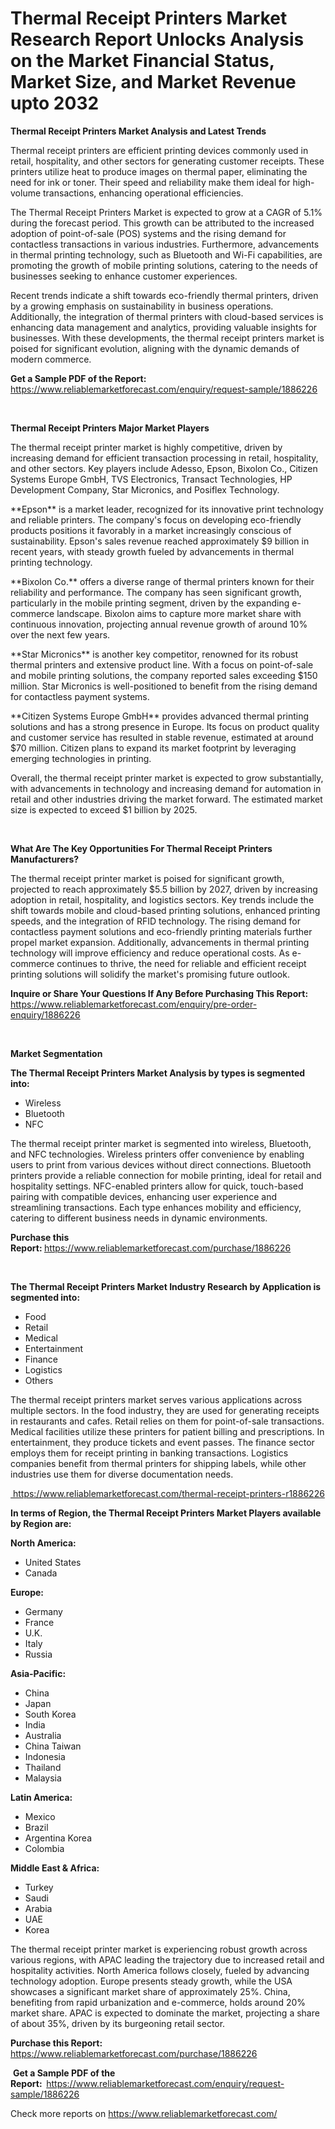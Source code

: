<p><h1>Thermal Receipt Printers Market Research Report Unlocks Analysis on the Market Financial Status, Market Size, and Market Revenue upto 2032</h1></p><p><strong>Thermal Receipt Printers Market Analysis and Latest Trends</strong></p>
<p><p>Thermal receipt printers are efficient printing devices commonly used in retail, hospitality, and other sectors for generating customer receipts. These printers utilize heat to produce images on thermal paper, eliminating the need for ink or toner. Their speed and reliability make them ideal for high-volume transactions, enhancing operational efficiencies.</p><p>The Thermal Receipt Printers Market is expected to grow at a CAGR of 5.1% during the forecast period. This growth can be attributed to the increased adoption of point-of-sale (POS) systems and the rising demand for contactless transactions in various industries. Furthermore, advancements in thermal printing technology, such as Bluetooth and Wi-Fi capabilities, are promoting the growth of mobile printing solutions, catering to the needs of businesses seeking to enhance customer experiences.</p><p>Recent trends indicate a shift towards eco-friendly thermal printers, driven by a growing emphasis on sustainability in business operations. Additionally, the integration of thermal printers with cloud-based services is enhancing data management and analytics, providing valuable insights for businesses. With these developments, the thermal receipt printers market is poised for significant evolution, aligning with the dynamic demands of modern commerce.</p></p>
<p><strong>Get a Sample PDF of the Report:&nbsp;</strong> <a href="https://www.reliablemarketforecast.com/enquiry/request-sample/1886226?utm_campaign=3511&utm_medium=2&utm_source=Github&utm_content=ia&utm_term=11042025&utm_id=thermal-receipt-printers">https://www.reliablemarketforecast.com/enquiry/request-sample/1886226</a></p>
<p>&nbsp;</p>
<p><strong>Thermal Receipt Printers Major Market Players</strong></p>
<p><p>The thermal receipt printer market is highly competitive, driven by increasing demand for efficient transaction processing in retail, hospitality, and other sectors. Key players include Adesso, Epson, Bixolon Co., Citizen Systems Europe GmbH, TVS Electronics, Transact Technologies, HP Development Company, Star Micronics, and Posiflex Technology.</p><p>**Epson** is a market leader, recognized for its innovative print technology and reliable printers. The company's focus on developing eco-friendly products positions it favorably in a market increasingly conscious of sustainability. Epson's sales revenue reached approximately $9 billion in recent years, with steady growth fueled by advancements in thermal printing technology.</p><p>**Bixolon Co.** offers a diverse range of thermal printers known for their reliability and performance. The company has seen significant growth, particularly in the mobile printing segment, driven by the expanding e-commerce landscape. Bixolon aims to capture more market share with continuous innovation, projecting annual revenue growth of around 10% over the next few years.</p><p>**Star Micronics** is another key competitor, renowned for its robust thermal printers and extensive product line. With a focus on point-of-sale and mobile printing solutions, the company reported sales exceeding $150 million. Star Micronics is well-positioned to benefit from the rising demand for contactless payment systems.</p><p>**Citizen Systems Europe GmbH** provides advanced thermal printing solutions and has a strong presence in Europe. Its focus on product quality and customer service has resulted in stable revenue, estimated at around $70 million. Citizen plans to expand its market footprint by leveraging emerging technologies in printing.</p><p>Overall, the thermal receipt printer market is expected to grow substantially, with advancements in technology and increasing demand for automation in retail and other industries driving the market forward. The estimated market size is expected to exceed $1 billion by 2025.</p></p>
<p>&nbsp;</p>
<p><strong>What Are The Key Opportunities For Thermal Receipt Printers Manufacturers?</strong></p>
<p><p>The thermal receipt printer market is poised for significant growth, projected to reach approximately $5.5 billion by 2027, driven by increasing adoption in retail, hospitality, and logistics sectors. Key trends include the shift towards mobile and cloud-based printing solutions, enhanced printing speeds, and the integration of RFID technology. The rising demand for contactless payment solutions and eco-friendly printing materials further propel market expansion. Additionally, advancements in thermal printing technology will improve efficiency and reduce operational costs. As e-commerce continues to thrive, the need for reliable and efficient receipt printing solutions will solidify the market's promising future outlook.</p></p>
<p><strong>Inquire or Share Your Questions If Any Before Purchasing This Report:</strong> <a href="https://www.reliablemarketforecast.com/enquiry/pre-order-enquiry/1886226?utm_campaign=3511&utm_medium=2&utm_source=Github&utm_content=ia&utm_term=11042025&utm_id=thermal-receipt-printers">https://www.reliablemarketforecast.com/enquiry/pre-order-enquiry/1886226</a></p>
<p>&nbsp;</p>
<p><strong>Market Segmentation</strong></p>
<p><strong>The Thermal Receipt Printers Market Analysis by types is segmented into:</strong></p>
<p><ul><li>Wireless</li><li>Bluetooth</li><li>NFC</li></ul></p>
<p><p>The thermal receipt printer market is segmented into wireless, Bluetooth, and NFC technologies. Wireless printers offer convenience by enabling users to print from various devices without direct connections. Bluetooth printers provide a reliable connection for mobile printing, ideal for retail and hospitality settings. NFC-enabled printers allow for quick, touch-based pairing with compatible devices, enhancing user experience and streamlining transactions. Each type enhances mobility and efficiency, catering to different business needs in dynamic environments.</p></p>
<p><strong>Purchase this Report:&nbsp;</strong><a href="https://www.reliablemarketforecast.com/purchase/1886226?utm_campaign=3511&utm_medium=2&utm_source=Github&utm_content=ia&utm_term=11042025&utm_id=thermal-receipt-printers">https://www.reliablemarketforecast.com/purchase/1886226</a></p>
<p>&nbsp;</p>
<p><strong>The Thermal Receipt Printers Market Industry Research by Application is segmented into:</strong></p>
<p><ul><li>Food</li><li>Retail</li><li>Medical</li><li>Entertainment</li><li>Finance</li><li>Logistics</li><li>Others</li></ul></p>
<p><p>The thermal receipt printers market serves various applications across multiple sectors. In the food industry, they are used for generating receipts in restaurants and cafes. Retail relies on them for point-of-sale transactions. Medical facilities utilize these printers for patient billing and prescriptions. In entertainment, they produce tickets and event passes. The finance sector employs them for receipt printing in banking transactions. Logistics companies benefit from thermal printers for shipping labels, while other industries use them for diverse documentation needs.</p></p>
<p><a href="https://www.reliablemarketforecast.com/thermal-receipt-printers-r1886226?utm_campaign=3511&utm_medium=2&utm_source=Github&utm_content=ia&utm_term=11042025&utm_id=thermal-receipt-printers">&nbsp;https://www.reliablemarketforecast.com/thermal-receipt-printers-r1886226</a></p>
<p><strong>In terms of Region, the Thermal Receipt Printers Market Players available by Region are:</strong></p>
<p>
    <p> <strong> North America: </strong>
        <ul>
            <li>United States</li>
            <li>Canada</li>
        </ul>
        </p> 
    <p> <strong> Europe: </strong>
        <ul>
            <li>Germany</li>
            <li>France</li>
            <li>U.K.</li>
            <li>Italy</li>
            <li>Russia</li>
        </ul>
        </p> 
    <p> <strong> Asia-Pacific: </strong>
        <ul>
            <li>China</li>
            <li>Japan</li>
            <li>South Korea</li>
            <li>India</li>
            <li>Australia</li>
            <li>China Taiwan</li>
            <li>Indonesia</li>
            <li>Thailand</li>
            <li>Malaysia</li>
        </ul>
        </p> 
    <p> <strong> Latin America: </strong>
        <ul>
            <li>Mexico</li>
            <li>Brazil</li>
            <li>Argentina Korea</li>
            <li>Colombia</li>
        </ul>
        </p> 
    <p> <strong> Middle East & Africa: </strong>
        <ul>
            <li>Turkey</li>
            <li>Saudi</li>
            <li>Arabia</li>
            <li>UAE</li>
            <li>Korea</li>
        </ul>
    </p>
    </p>
<p><p>The thermal receipt printer market is experiencing robust growth across various regions, with APAC leading the trajectory due to increased retail and hospitality activities. North America follows closely, fueled by advancing technology adoption. Europe presents steady growth, while the USA showcases a significant market share of approximately 25%. China, benefiting from rapid urbanization and e-commerce, holds around 20% market share. APAC is expected to dominate the market, projecting a share of about 35%, driven by its burgeoning retail sector.</p></p>
<p><strong>Purchase this Report: </strong><a href="https://www.reliablemarketforecast.com/purchase/1886226?utm_campaign=3511&utm_medium=2&utm_source=Github&utm_content=ia&utm_term=11042025&utm_id=thermal-receipt-printers">https://www.reliablemarketforecast.com/purchase/1886226</a></p>
<p>&nbsp;<strong>Get a Sample PDF of the Report:&nbsp;&nbsp;</strong><a href="https://www.reliablemarketforecast.com/enquiry/request-sample/1886226?utm_campaign=3511&utm_medium=2&utm_source=Github&utm_content=ia&utm_term=11042025&utm_id=thermal-receipt-printers">https://www.reliablemarketforecast.com/enquiry/request-sample/1886226</a></p>
<p><strong></strong></p>
<p>Check more reports on <a href="https://www.reliablemarketforecast.com/?utm_campaign=3511&utm_medium=2&utm_source=Github&utm_content=ia&utm_term=11042025&utm_id=thermal-receipt-printers">https://www.reliablemarketforecast.com/</a></p>